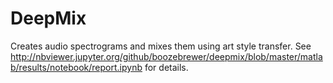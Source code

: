 # DeepMix
Creates audio spectrograms and mixes them using art style transfer. See http://nbviewer.jupyter.org/github/boozebrewer/deepmix/blob/master/matlab/results/notebook/report.ipynb for details.

